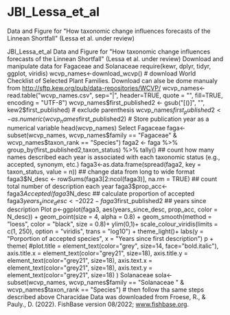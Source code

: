 # JBI_Lessa_et_al
Data and Figure for "How taxonomic change influences forecasts of the Linnean Shortfall" (Lessa et al. under review)

JBI_Lessa_et_al
Data and Figure for "How taxonomic change influences forecasts of the Linnean Shortfall" (Lessa et al. under review)
Download and manipulate data for Fagaceae and Solanaceae
require(kewr, dplyr, tidyr, ggplot, viridis)
wcvp_names<-download_wcvp() # download World Checklist of Selected Plant Families. Download can alse be dome manualy from http://sftp.kew.org/pub/data-repositories/WCVP/
wcvp_names<-read.table("wcvp_names.csv", sep="|", header=TRUE, quote = "", fill=TRUE, encoding = "UTF-8")
wcvp_names$first_published2 <- gsub("[()]", "", kew2$first_published) # exclude parenthesis
wcvp_names$first_published2<-as.numeric(wcvp_names$first_published2) # Store publication year as a numerical variable
head(wcvp_names)
Select Fagaceae
faga<-subset(wcvp_names, wcvp_names$family == "Fagaceae" & wcvp_names$taxon_rank == "Species")
faga2 <- faga %>% group_by(first_published2,taxon_status) %>% tally() ## count how many names described each year is associated with each taxonomic status (e.g., accepted, synonym, etc.)
faga3<-as.data.frame(spread(faga2, key = taxon_status, value = n)) ## change data from long to wide format
faga3$N_desc <- rowSums(faga3[2:ncol(faga3)], na.rm = TRUE) ## count total number of description each year
faga3$prop_acc<-faga3$Accepted/faga3$N_desc ## calculate proportion of accepted
faga3$years_since_desc<-2022-faga3$first_published2 ## years since description
Plot
p<-ggplot(faga3, aes(years_since_desc, prop_acc, color = N_desc)) + geom_point(size = 4, alpha = 0.8) + geom_smooth(method = "loess", color = "black", size = 0.8)+ ylim(0,1)+ scale_colour_viridis(limits = c(1, 250), option = "viridis", trans = "log10") + theme_light()+ labs(y = "Porportion of accepted species", x = "Years since first description")
p + theme( #plot.title = element_text(color="grey", size=14, face="bold.italic"), axis.title.x = element_text(color="grey21", size=18), axis.title.y = element_text(color="grey21", size=18), axis.text.x = element_text(color="grey21", size=18), axis.text.y = element_text(color="grey21", size=18) )
Solanaceae
sola<-subset(wcvp_names, wcvp_names$family == "Solanaceae " & wcvp_names$taxon_rank == "Species") # then follow tha same steps described above
Characidae
Data was downloaded from Froese, R., & Pauly., D. (2022). FishBase version 08/2022; www.fishbase.org.

